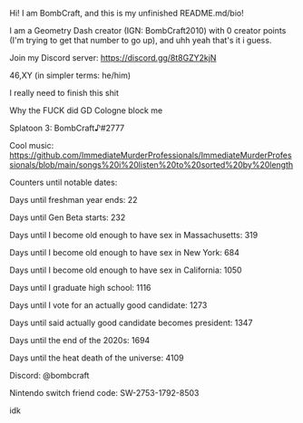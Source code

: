 Hi! I am BombCraft, and this is my unfinished README.md/bio!

I am a Geometry Dash creator (IGN: BombCraft2010) with 0 creator points (I'm trying to get that number to go up), and uhh yeah that's it i guess.

Join my Discord server: https://discord.gg/8t8GZY2kjN

46,XY (in simpler terms: he/him)

I really need to finish this shit

Why the FUCK did GD Cologne block me

Splatoon 3: BombCraft♪#2777

Cool music: https://github.com/ImmediateMurderProfessionals/ImmediateMurderProfessionals/blob/main/songs%20i%20listen%20to%20sorted%20by%20length

Counters until notable dates:

Days until freshman year ends: 22

Days until Gen Beta starts: 232

Days until I become old enough to have sex in Massachusetts: 319

Days until I become old enough to have sex in New York: 684

Days until I become old enough to have sex in California: 1050

Days until I graduate high school: 1116

Days until I vote for an actually good candidate: 1273

Days until said actually good candidate becomes president: 1347

Days until the end of the 2020s: 1694

Days until the heat death of the universe: 4109

Discord: @bombcraft

Nintendo switch friend code: SW-2753-1792-8503

idk
